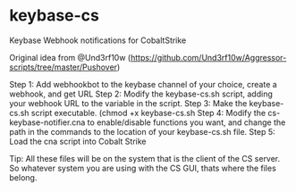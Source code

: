 # keybase-cs
Keybase Webhook notifications for CobaltStrike

Original idea from @Und3rf10w (https://github.com/Und3rf10w/Aggressor-scripts/tree/master/Pushover)

Step 1: Add webhookbot to the keybase channel of your choice, create a webhook, and get URL
Step 2: Modify the keybase-cs.sh script, adding your webhook URL to the variable in the script.
Step 3: Make the keybase-cs.sh script executable. (chmod +x keybase-cs.sh
Step 4: Modify the cs-keybase-notifier.cna to enable/disable functions you want, and change the path in the commands to the location of your keybase-cs.sh file.
Step 5: Load the cna script into Cobalt Strike

Tip: All these files will be on the system that is the client of the CS server. So whatever system you are using with the CS GUI, thats where the files belong.
